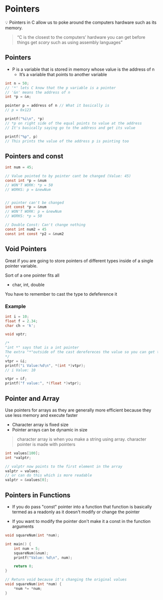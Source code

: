 # Pointers

💡 Pointers in C allow us to poke around the computers hardware such as its memory.

> “C is the closest to the computers’ hardware you can get before things get _scary_ such as using assembly languages”

## Pointers

- P is a variable that is stored in memory whose value is the address of n
  - It’s a variable that points to another variable

```c
int n = 50;
// '*' lets C know that the p variable is a pointer
// '&n' means the address of n
int *p = &n;

pointer p = address of n // What it basically is
// p = 0x123

printf("%i\n", *p)
// *p on right side of the equal points to value at the address
// It's basically saying go to the address and get its value

printf("%p", p)
// This prints the value of the address p is pointing too
```

## Pointers and const

```c
int num = 45;

// Value pointed to by pointer cant be changed (Value: 45)
const int *p = &num
// WON'T WORK: *p = 50
// WORKS: p = &newNum


// pointer can't be changed
int const *p = &num
// WON'T WORK: p = &newNum
// WORKS: *p = 50

// Double Const: Can't change nothing
const int num2 = 45
const int const *p2 = &num2
```

## Void Pointers

Great if you are going to store pointers of different types inside of a single pointer variable.

Sort of a one pointer fits all

- char, int, double

You have to remember to cast the type to defeference it

### Example

```c
int i = 10;
float f = 2.34;
char ch = 'k';

void vptr;

/*
"int *" says that is a int pointer
The extra "*"outside of the cast derefereces the value so you can get the value
*/
vtpr = &i;
printf("i Value:%d\n", *(int *)vtpr);
// i Value: 10

vtpr = &f;
printf("f value:", *(float *)vtpr);
```

## Pointer and Array

Use pointers for arrays as they are generally more efficient because they use less memory and execute faster

- Character array is fixed size
- Pointer arrays can be dynamic in size

> character array is when you make a string using array. character pointer is made with pointers

```c
int values[100];
int *valptr;

// valptr now points to the first element in the array
valptr = values;
// or can do this which is more readable
valptr = &values[0];
```

## Pointers in Functions

- If you do pass "const" pointer into a function that function is basically termed as a readonly as it doesn't modify or change the pointer

- If you want to modify the pointer don't make it a const in the function arguments

```c
void squareNum(int *num);

int main() {
    int num = 5;
    squareNum(&num);
    printf("Value: %d\n", num);

    return 0;
}

// Return void because it's changing the original values
void squareNum(int *num) {
    *num *= *num;
}
```
